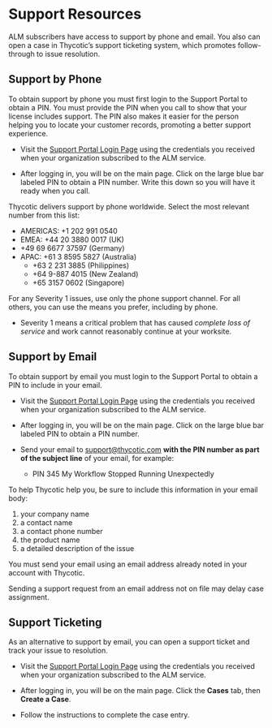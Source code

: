﻿[title]: # (Support Resources)
[tags]: # (Account  Manager,ALM,)
[priority]: # (9900)

# Support Resources

ALM subscribers have access to support by phone and email. You also can open a case in Thycotic’s support ticketing system, which promotes follow-through to issue resolution.

## Support by Phone

To obtain support by phone you must first login to the Support Portal to obtain a PIN. You must provide the PIN when you call to show that your license includes support. The PIN also makes it easier for the person helping you to locate your customer records, promoting a better support experience.

* Visit the [Support Portal Login Page](https://thycotic.force.com/support/s/login/) using the credentials you received when your organization subscribed to the ALM service.

* After logging in, you will be on the main page. Click on the large blue bar labeled PIN to obtain a PIN number. Write this down so you will have it ready when you call.

Thycotic delivers support by phone worldwide. Select the most relevant number from this list:

* AMERICAS: +1 202 991 0540
* EMEA: +44 20 3880 0017 (UK)
* +49 69 6677 37597 (Germany)
* APAC: +61 3 8595 5827 (Australia)
  * +63 2 231 3885 (Philippines)
  * +64 9-887 4015 (New Zealand)
  * +65 3157 0602 (Singapore)

For any Severity 1 issues, use only the phone support channel. For all others, you can use the means you prefer, including by phone.

* Severity 1 means a critical problem that has caused *complete loss of service* and work cannot reasonably continue at your worksite.

## Support by Email

To obtain support by email you must login to the Support Portal to obtain a PIN to include in your email.

* Visit the [Support Portal Login Page](https://thycotic.force.com/support/s/login/) using the credentials you received when your organization subscribed to the ALM service.

* After logging in, you will be on the main page. Click on the large blue bar labeled PIN to obtain a PIN number.

* Send your email to support@thycotic.com **with the PIN number as part of the subject line** of your email, for example:
  * PIN 345 My Workflow Stopped Running Unexpectedly

To help Thycotic help you, be sure to include this information in your email body:

1. your company name
2. a contact name
3. a contact phone number
4. the product name
5. a detailed description of the issue

You must send your email using an email address already noted in your account with Thycotic.

Sending a support request from an email address not on file may delay case assignment.

## Support Ticketing

As an alternative to support by email, you can open a support ticket and track your issue to resolution.

* Visit the [Support Portal Login Page](https://thycotic.force.com/support/s/login/) using the credentials you received when your organization subscribed to the ALM service.

* After logging in, you will be on the main page. Click the **Cases** tab, then **Create a Case**.

* Follow the instructions to complete the case entry.
